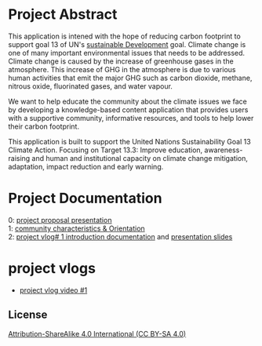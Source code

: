 # Project Abstract
This application is intened with the hope of reducing carbon footprint to support goal 13 of UN's [sustainable Development](https://www.un.org/sustainabledevelopment/climate-change/) goal.
Climate change is one of many important environmental issues that needs to be addressed. Climate change is caused by the increase of greenhouse gases in the atmosphere. This increase of GHG in the atmosphere is due to various human activities that emit the major GHG such as carbon dioxide, methane, nitrous oxide, fluorinated gases, and water vapour. 

We want to help educate the community about the climate issues we face by developing a knowledge-based content application that provides users with a supportive community, informative resources, and tools to help lower their carbon footprint. 

This application is built to support the United Nations Sustainability Goal 13 Climate Action.
Focusing on Target 13.3: Improve education, awareness-raising and human and institutional capacity on climate change mitigation, adaptation, impact reduction and early warning.



# Project Documentation
0: [project proposal presentation](https://github.com/moehared/Climate-awareness-V2/blob/main/documents/project%20sign%20off/ENSE%20400%20Project%20Start-up_.pdf)
<br>
1: [community characteristics & Orientation](https://github.com/moehared/Climate-awareness-V2/blob/main/documents/community%20characteristics/P02%20-%20405%20-%20Activity%20-%20Community%20characteristics%20%20orientation.pdf)
<br>
2: [project vlog# 1 introduction documentation](https://github.com/moehared/Climate-awareness-V2/blob/main/documents/vlog1/Project%20Vlog%20%231.pdf) and [presentation slides](https://github.com/moehared/Climate-awareness-V2/blob/main/documents/vlog1/Vlog%20Presentation.pdf) 

# project vlogs
* [project vlog video #1](https://youtu.be/VdBLrs5eckA)

## License 

[Attribution-ShareAlike 4.0 International (CC BY-SA 4.0)](https://creativecommons.org/licenses/by-sa/4.0/)
